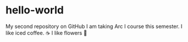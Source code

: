 # hello-world
My second repository on GitHub
I am taking Arc I course this semester. I like iced coffee. ☕
I like flowers 🌻
